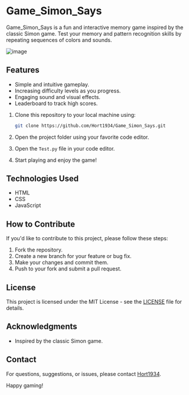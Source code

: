 # Game_Simon_Says

Game_Simon_Says is a fun and interactive memory game inspired by the classic Simon game. Test your memory and pattern recognition skills by repeating sequences of colors and sounds.

![image](https://user-images.githubusercontent.com/61141309/231156525-777cc4fd-6f2e-4809-a451-2f96d91ef019.png)

## Features

- Simple and intuitive gameplay.
- Increasing difficulty levels as you progress.
- Engaging sound and visual effects.
- Leaderboard to track high scores.

1. Clone this repository to your local machine using:

   ```bash
   git clone https://github.com/Hort1934/Game_Simon_Says.git
   ```

2. Open the project folder using your favorite code editor.

3. Open the `Test.py` file in your code editor.

4. Start playing and enjoy the game!

## Technologies Used

- HTML
- CSS
- JavaScript

## How to Contribute

If you'd like to contribute to this project, please follow these steps:

1. Fork the repository.
2. Create a new branch for your feature or bug fix.
3. Make your changes and commit them.
4. Push to your fork and submit a pull request.

## License

This project is licensed under the MIT License - see the [LICENSE](LICENSE) file for details.

## Acknowledgments

- Inspired by the classic Simon game.

## Contact

For questions, suggestions, or issues, please contact [Hort1934](https://github.com/Hort1934).

Happy gaming!

